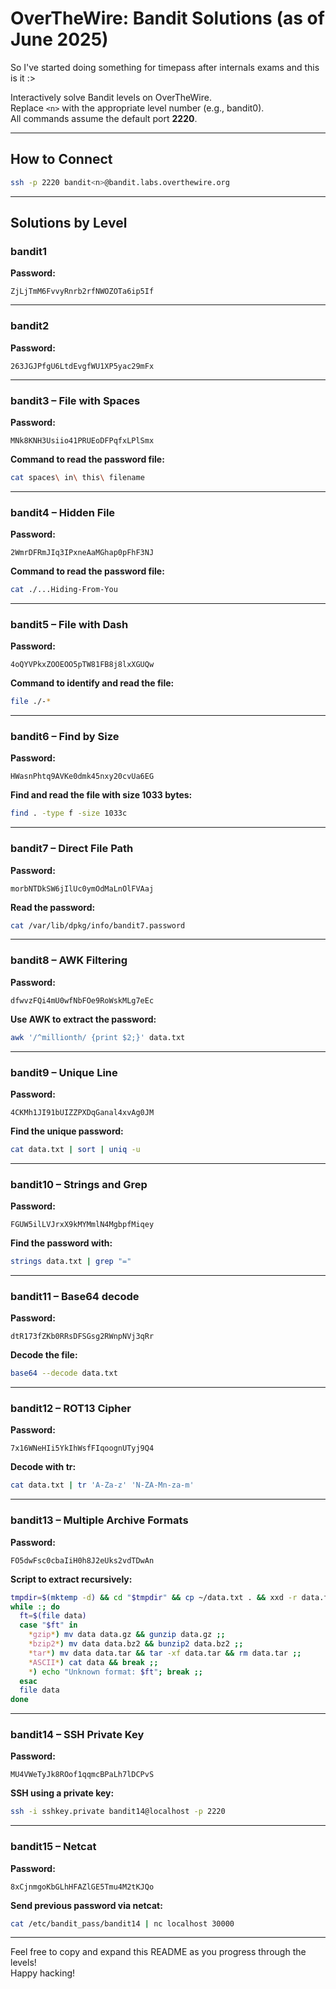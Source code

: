 <!-- ssh -p 2220 bandit(n)@bandit.labs.overthewire.org

ZjLjTmM6FvvyRnrb2rfNWOZOTa6ip5If bandit1
263JGJPfgU6LtdEvgfWU1XP5yac29mFx bandit2
MNk8KNH3Usiio41PRUEoDFPqfxLPlSmx bandit3   cat spaces\ in\ this\ filename
2WmrDFRmJIq3IPxneAaMGhap0pFhF3NJ bandit4   cat ./...Hiding-From-You
4oQYVPkxZOOEOO5pTW81FB8j8lxXGUQw bandit5   file ./-*
HWasnPhtq9AVKe0dmk45nxy20cvUa6EG bandit6   find -type f -size 1033c
morbNTDkSW6jIlUc0ymOdMaLnOlFVAaj bandit7   cat /var/lib/dpkg/info/bandit7.password
dfwvzFQi4mU0wfNbFOe9RoWskMLg7eEc bandit8   awk '/^millionth/ {print $2;}' data.txt
4CKMh1JI91bUIZZPXDqGanal4xvAg0JM bandit9   cat data.txt | sort | uniq -u
FGUW5ilLVJrxX9kMYMmlN4MgbpfMiqey bandit10  strings data.txt | grep "="
dtR173fZKb0RRsDFSGsg2RWnpNVj3qRr bandit11  base64 --decode data.txt
7x16WNeHIi5YkIhWsfFIqoognUTyj9Q4 bandit12  cat data.txt | tr 'A-Za-z' 'N-ZA-Mn-za-m'
FO5dwFsc0cbaIiH0h8J2eUks2vdTDwAn bandit13  tmpdir=$(mktemp -d) && cd "$tmpdir" && cp 						   ~/data.txt . && xxd -r data.txt data && 						   while :; do ft=$(file data); case "$ft" in 						   *gzip*) mv data data.gz && gunzip data.gz ;; 					  *bzip2*) mv data data.bz2 && bunzip2 data.bz2 ;; 					  *tar*) mv data data.tar && tar -xf data.tar && 					  rm data.tar ;; *ASCII*) cat data && break ;; *) 					  echo "Unknown format: $ft"; break ;; esac; file 					  data; done
MU4VWeTyJk8ROof1qqmcBPaLh7lDCPvS bandit14 ssh -i sshkey.private bandit14@localhost -p 2220
8xCjnmgoKbGLhHFAZlGE5Tmu4M2tKJQo bandit15 cat /etc/bandit_pass/bandit14 | nc localhost 30000 -->

# OverTheWire: Bandit Solutions (as of June 2025)

So I've started doing something for timepass after internals exams and this is it :>

Interactively solve Bandit levels on OverTheWire.  
Replace `<n>` with the appropriate level number (e.g., bandit0).  
All commands assume the default port **2220**.

---

## How to Connect

```bash
ssh -p 2220 bandit<n>@bandit.labs.overthewire.org
```

---

## Solutions by Level

### bandit1

**Password:**  
```
ZjLjTmM6FvvyRnrb2rfNWOZOTa6ip5If
```

---

### bandit2

**Password:**  
```
263JGJPfgU6LtdEvgfWU1XP5yac29mFx
```

---

### bandit3 – File with Spaces

**Password:**  
```
MNk8KNH3Usiio41PRUEoDFPqfxLPlSmx
```

**Command to read the password file:**
```bash
cat spaces\ in\ this\ filename
```

---

### bandit4 – Hidden File

**Password:**  
```
2WmrDFRmJIq3IPxneAaMGhap0pFhF3NJ
```

**Command to read the password file:**
```bash
cat ./...Hiding-From-You
```

---

### bandit5 – File with Dash

**Password:**  
```
4oQYVPkxZOOEOO5pTW81FB8j8lxXGUQw
```

**Command to identify and read the file:**
```bash
file ./-*
```

---

### bandit6 – Find by Size

**Password:**  
```
HWasnPhtq9AVKe0dmk45nxy20cvUa6EG
```

**Find and read the file with size 1033 bytes:**
```bash
find . -type f -size 1033c
```

---

### bandit7 – Direct File Path

**Password:**  
```
morbNTDkSW6jIlUc0ymOdMaLnOlFVAaj
```

**Read the password:**
```bash
cat /var/lib/dpkg/info/bandit7.password
```

---

### bandit8 – AWK Filtering

**Password:**  
```
dfwvzFQi4mU0wfNbFOe9RoWskMLg7eEc
```

**Use AWK to extract the password:**
```bash
awk '/^millionth/ {print $2;}' data.txt
```

---

### bandit9 – Unique Line

**Password:**  
```
4CKMh1JI91bUIZZPXDqGanal4xvAg0JM
```

**Find the unique password:**
```bash
cat data.txt | sort | uniq -u
```

---

### bandit10 – Strings and Grep

**Password:**  
```
FGUW5ilLVJrxX9kMYMmlN4MgbpfMiqey
```

**Find the password with:**
```bash
strings data.txt | grep "="
```

---

### bandit11 – Base64 decode

**Password:**  
```
dtR173fZKb0RRsDFSGsg2RWnpNVj3qRr
```

**Decode the file:**
```bash
base64 --decode data.txt
```

---

### bandit12 – ROT13 Cipher

**Password:**  
```
7x16WNeHIi5YkIhWsfFIqoognUTyj9Q4
```

**Decode with tr:**
```bash
cat data.txt | tr 'A-Za-z' 'N-ZA-Mn-za-m'
```

---

### bandit13 – Multiple Archive Formats

**Password:**  
```
FO5dwFsc0cbaIiH0h8J2eUks2vdTDwAn
```

**Script to extract recursively:**
```bash
tmpdir=$(mktemp -d) && cd "$tmpdir" && cp ~/data.txt . && xxd -r data.txt data && \
while :; do
  ft=$(file data)
  case "$ft" in
    *gzip*) mv data data.gz && gunzip data.gz ;;
    *bzip2*) mv data data.bz2 && bunzip2 data.bz2 ;;
    *tar*) mv data data.tar && tar -xf data.tar && rm data.tar ;;
    *ASCII*) cat data && break ;;
    *) echo "Unknown format: $ft"; break ;;
  esac
  file data
done
```

---

### bandit14 – SSH Private Key

**Password:**  
```
MU4VWeTyJk8ROof1qqmcBPaLh7lDCPvS
```

**SSH using a private key:**
```bash
ssh -i sshkey.private bandit14@localhost -p 2220
```

---

### bandit15 – Netcat

**Password:**  
```
8xCjnmgoKbGLhHFAZlGE5Tmu4M2tKJQo
```

**Send previous password via netcat:**
```bash
cat /etc/bandit_pass/bandit14 | nc localhost 30000
```

---

Feel free to copy and expand this README as you progress through the levels!  
Happy hacking!
